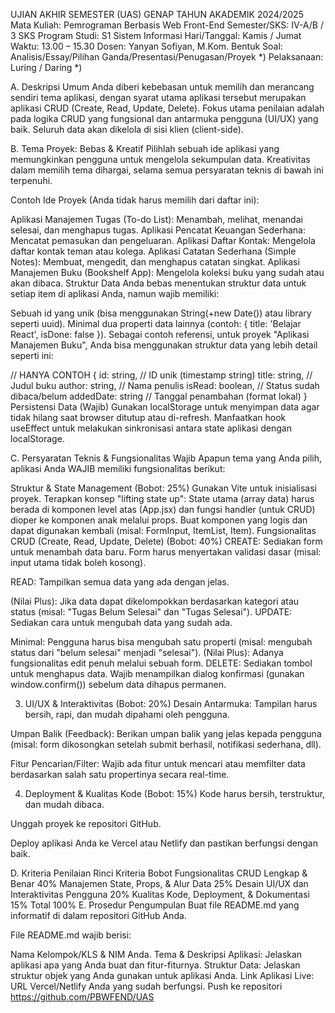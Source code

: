UJIAN AKHIR SEMESTER (UAS) GENAP TAHUN AKADEMIK 2024/2025
Mata Kuliah: Pemrograman Berbasis Web Front-End
Semester/SKS: IV-A/B / 3 SKS
Program Studi: S1 Sistem Informasi
Hari/Tanggal: Kamis / Jumat
Waktu: 13.00 – 15.30
Dosen: Yanyan Sofiyan, M.Kom.
Bentuk Soal: Analisis/Essay/Pilihan Ganda/Presentasi/Penugasan/Proyek *)
Pelaksanaan: Luring / Daring *)

A. Deskripsi Umum
Anda diberi kebebasan untuk memilih dan merancang sendiri tema aplikasi, dengan syarat utama aplikasi tersebut merupakan aplikasi CRUD (Create, Read, Update, Delete). Fokus utama penilaian adalah pada logika CRUD yang fungsional dan antarmuka pengguna (UI/UX) yang baik. Seluruh data akan dikelola di sisi klien (client-side).

B. Tema Proyek: Bebas & Kreatif
Pilihlah sebuah ide aplikasi yang memungkinkan pengguna untuk mengelola sekumpulan data. Kreativitas dalam memilih tema dihargai, selama semua persyaratan teknis di bawah ini terpenuhi.

Contoh Ide Proyek (Anda tidak harus memilih dari daftar ini):

Aplikasi Manajemen Tugas (To-do List): Menambah, melihat, menandai selesai, dan menghapus tugas.
Aplikasi Pencatat Keuangan Sederhana: Mencatat pemasukan dan pengeluaran.
Aplikasi Daftar Kontak: Mengelola daftar kontak teman atau kolega.
Aplikasi Catatan Sederhana (Simple Notes): Membuat, mengedit, dan menghapus catatan singkat.
Aplikasi Manajemen Buku (Bookshelf App): Mengelola koleksi buku yang sudah atau akan dibaca.
Struktur Data
Anda bebas menentukan struktur data untuk setiap item di aplikasi Anda, namun wajib memiliki:

Sebuah id yang unik (bisa menggunakan String(+new Date()) atau library seperti uuid).
Minimal dua properti data lainnya (contoh: { title: 'Belajar React', isDone: false }).
Sebagai contoh referensi, untuk proyek "Aplikasi Manajemen Buku", Anda bisa menggunakan struktur data yang lebih detail seperti ini:

// HANYA CONTOH
{
  id: string,         // ID unik (timestamp string)
  title: string,      // Judul buku
  author: string,     // Nama penulis
  isRead: boolean,    // Status sudah dibaca/belum
  addedDate: string   // Tanggal penambahan (format lokal)
}
Persistensi Data (Wajib)
Gunakan localStorage untuk menyimpan data agar tidak hilang saat browser ditutup atau di-refresh. Manfaatkan hook useEffect untuk melakukan sinkronisasi antara state aplikasi dengan localStorage.

C. Persyaratan Teknis & Fungsionalitas Wajib
Apapun tema yang Anda pilih, aplikasi Anda WAJIB memiliki fungsionalitas berikut:

Struktur & State Management (Bobot: 25%)
Gunakan Vite untuk inisialisasi proyek.
Terapkan konsep "lifting state up": State utama (array data) harus berada di komponen level atas (App.jsx) dan fungsi handler (untuk CRUD) dioper ke komponen anak melalui props.
Buat komponen yang logis dan dapat digunakan kembali (misal: FormInput, ItemList, Item).
Fungsionalitas CRUD (Create, Read, Update, Delete) (Bobot: 40%)
CREATE: Sediakan form untuk menambah data baru. Form harus menyertakan validasi dasar (misal: input utama tidak boleh kosong).

READ: Tampilkan semua data yang ada dengan jelas.

(Nilai Plus): Jika data dapat dikelompokkan berdasarkan kategori atau status (misal: "Tugas Belum Selesai" dan "Tugas Selesai").
UPDATE: Sediakan cara untuk mengubah data yang sudah ada.

Minimal: Pengguna harus bisa mengubah satu properti (misal: mengubah status dari "belum selesai" menjadi "selesai").
(Nilai Plus): Adanya fungsionalitas edit penuh melalui sebuah form.
DELETE: Sediakan tombol untuk menghapus data. Wajib menampilkan dialog konfirmasi (gunakan window.confirm()) sebelum data dihapus permanen.

3. UI/UX & Interaktivitas (Bobot: 20%)
Desain Antarmuka: Tampilan harus bersih, rapi, dan mudah dipahami oleh pengguna.

Umpan Balik (Feedback): Berikan umpan balik yang jelas kepada pengguna (misal: form dikosongkan setelah submit berhasil, notifikasi sederhana, dll).

Fitur Pencarian/Filter: Wajib ada fitur untuk mencari atau memfilter data berdasarkan salah satu propertinya secara real-time.

4. Deployment & Kualitas Kode (Bobot: 15%)
Kode harus bersih, terstruktur, dan mudah dibaca.

Unggah proyek ke repositori GitHub.

Deploy aplikasi Anda ke Vercel atau Netlify dan pastikan berfungsi dengan baik.

D. Kriteria Penilaian Rinci
Kriteria	Bobot
Fungsionalitas CRUD Lengkap & Benar	40%
Manajemen State, Props, & Alur Data	25%
Desain UI/UX dan Interaktivitas Pengguna	20%
Kualitas Kode, Deployment, & Dokumentasi	15%
Total	100%
E. Prosedur Pengumpulan
Buat file README.md yang informatif di dalam repositori GitHub Anda.

File README.md wajib berisi:

Nama Kelompok/KLS & NIM Anda.
Tema & Deskripsi Aplikasi: Jelaskan aplikasi apa yang Anda buat dan fitur-fiturnya.
Struktur Data: Jelaskan struktur objek yang Anda gunakan untuk aplikasi Anda.
Link Aplikasi Live: URL Vercel/Netlify Anda yang sudah berfungsi.
Push ke repositori https://github.com/PBWFEND/UAS